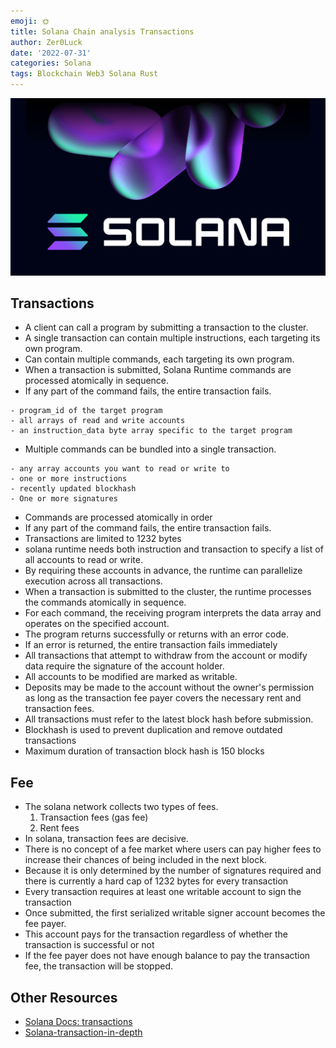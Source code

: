 ```yaml
---
emoji: 🌞
title: Solana Chain analysis Transactions
author: Zer0Luck
date: '2022-07-31'
categories: Solana
tags: Blockchain Web3 Solana Rust
---
```

![sol.png](../solana-chain-accounts/sol.png)

## Transactions
- A client can call a program by submitting a transaction to the cluster.
- A single transaction can contain multiple instructions, each targeting its own program.
- Can contain multiple commands, each targeting its own program.
- When a transaction is submitted, Solana Runtime commands are processed atomically in sequence.
- If any part of the command fails, the entire transaction fails.
``` text
- program_id of the target program
- all arrays of read and write accounts
- an instruction_data byte array specific to the target program
```
- Multiple commands can be bundled into a single transaction.
``` text
- any array accounts you want to read or write to
- one or more instructions
- recently updated blockhash
- One or more signatures
```
- Commands are processed atomically in order
- If any part of the command fails, the entire transaction fails.
- Transactions are limited to 1232 bytes
- solana runtime needs both instruction and transaction to specify a list of all accounts to read or write.
- By requiring these accounts in advance, the runtime can parallelize execution across all transactions.
- When a transaction is submitted to the cluster, the runtime processes the commands atomically in sequence.
- For each command, the receiving program interprets the data array and operates on the specified account.
- The program returns successfully or returns with an error code.
- If an error is returned, the entire transaction fails immediately
- All transactions that attempt to withdraw from the account or modify data require the signature of the account holder.
- All accounts to be modified are marked as writable.
- Deposits may be made to the account without the owner's permission as long as the transaction fee payer covers the necessary rent and transaction fees.
- All transactions must refer to the latest block hash before submission.
- Blockhash is used to prevent duplication and remove outdated transactions
- Maximum duration of transaction block hash is 150 blocks


## Fee
- The solana network collects two types of fees.
    1. Transaction fees (gas fee)
    2. Rent fees
- In solana, transaction fees are decisive.
- There is no concept of a fee market where users can pay higher fees to increase their chances of being included in the next block.
- Because it is only determined by the number of signatures required and there is currently a hard cap of 1232 bytes for every transaction
- Every transaction requires at least one writable account to sign the transaction
- Once submitted, the first serialized writable signer account becomes the fee payer.
- This account pays for the transaction regardless of whether the transaction is successful or not
- If the fee payer does not have enough balance to pay the transaction fee, the transaction will be stopped.

## Other Resources
- [Solana Docs: transactions](https://docs.solana.com/developing/programming-model/transactions)
- [Solana-transaction-in-depth](https://medium.com/@asmiller1989/solana-transactions-in-depth-1f7f7fe06ac2)

```toc
```
